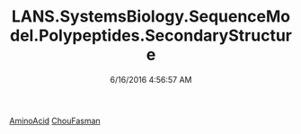 ﻿---
title: LANS.SystemsBiology.SequenceModel.Polypeptides.SecondaryStructure
date: 6/16/2016 4:56:57 AM
---

[AminoAcid](T-LANS.SystemsBiology.SequenceModel.Polypeptides.SecondaryStructure.AminoAcid.html)
[ChouFasman](T-LANS.SystemsBiology.SequenceModel.Polypeptides.SecondaryStructure.ChouFasman.html)
